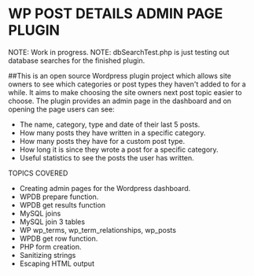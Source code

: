 # WP POST DETAILS ADMIN PAGE PLUGIN
NOTE: Work in progress.
NOTE: dbSearchTest.php is just testing out database searches for the finished plugin.

##This is an open source Wordpress plugin project which allows site owners to see which categories or post types they haven't added to for a while.  It aims to make choosing the site owners next post topic easier to choose.
The plugin provides an admin page in the dashboard and on opening the page users can see:

* The name, category, type and date of their last 5 posts.
* How many posts they have written in a specific category.
* How many posts they have for a custom post type.
* How long it is since they wrote a post for a specific category.
* Useful statistics to see the posts the user has written.

TOPICS COVERED
* Creating admin pages for the Wordpress dashboard.
* WPDB prepare function.
* WPDB get results function
* MySQL joins
* MySQL join 3 tables
* WP wp_terms, wp_term_relationships, wp_posts
* WPDB get row function.
* PHP form creation.
* Sanitizing strings
* Escaping HTML output






